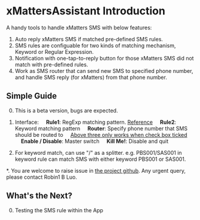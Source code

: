 
# xMattersAssistant Introduction
A handy tools to handle xMatters SMS with below features:

  1. Auto reply xMatters SMS if matched pre-defined SMS rules.
  2. SMS rules are configuable for two kinds of matching mechanism, Keyword or Regular Expression.
  3. Notification with one-tap-to-reply button for those xMatters SMS did not match with pre-defined rules.
  4. Work as SMS router that can send new SMS to specified phone number, and handle SMS reply (for xMatters) from that phone number.
  
## Simple Guide
0. This is a beta version, bugs are expected.

1. Interface:
&nbsp;&nbsp;&nbsp;&nbsp;<b>Rule1</b>: RegExp matching pattern. <a href="http://regular-expressions.mobi/refquick.html">Reference</a>
&nbsp;&nbsp;&nbsp;&nbsp;<b>Rule2</b>: Keyword matching pattern
&nbsp;&nbsp;&nbsp;&nbsp;<b>Router</b>: Specify phone number that SMS should be routed to
&nbsp;&nbsp;&nbsp;&nbsp;<u>Above three only works when check box ticked</u>
&nbsp;&nbsp;&nbsp;&nbsp;<b>Enable / Disable</b>: Master switch
&nbsp;&nbsp;&nbsp;&nbsp;<b>Kill Me!</b>: Disable and quit

2. For keyword match, can use "/" as a splitter. e.g. PBS001/SAS001 in keyword rule can match SMS with either keyword PBS001 or SAS001.

*. You are welcome to raise issue in <a href="https://github.com/robin1bluo/xMattersAssistant">the project github</a>. Any urgent query, please contact Robin1 B Luo.

## What's the Next?
0. Testing the SMS rule within the App
